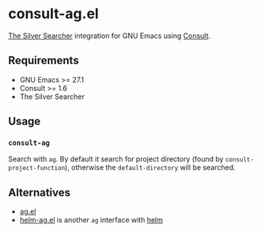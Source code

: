 # consult-ag.el

[The Silver Searcher](https://github.com/ggreer/the_silver_searcher) integration for GNU Emacs using [Consult](https://github.com/minad/consult).

## Requirements

* GNU Emacs >= 27.1
* Consult >= 1.6
* The Silver Searcher

## Usage

### `consult-ag`

Search with `ag`. By default it search for project directory (found by `consult-project-function`),
otherwise the `default-directory` will be searched.

## Alternatives

* [ag.el](https://github.com/Wilfred/ag.el)
* [helm-ag.el](https://github.com/emacsorphanage/helm-ag) is another `ag` interface with [helm](https://github.com/emacs-helm/helm)
